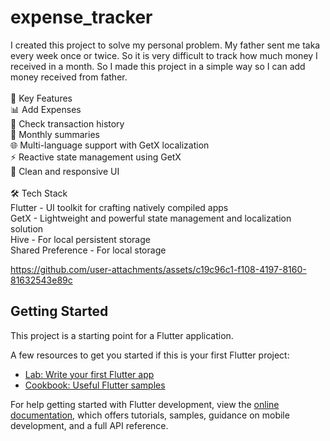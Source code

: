 # expense_tracker

I created this project to solve my personal problem. My father sent me taka every week once or
twice. So it is very difficult to track how much money I received in a month. So I made this project
in a simple way so I can add money received from father.
<br/><br/>
🔧 Key Features <br/>
📊 Add Expenses <br/>
🧾 Check transaction history <br/>
📅 Monthly summaries <br/>
🌐 Multi-language support with GetX localization <br/>
⚡ Reactive state management using GetX <br/>
🎨 Clean and responsive UI
<br/><br/>
🛠️ Tech Stack <br/>
Flutter - UI toolkit for crafting natively compiled apps <br/>
GetX - Lightweight and powerful state management and localization solution <br/>
Hive - For local persistent storage <br/>
Shared Preference - For local storage <br/>

https://github.com/user-attachments/assets/c19c96c1-f108-4197-8160-81632543e89c

## Getting Started

This project is a starting point for a Flutter application.

A few resources to get you started if this is your first Flutter project:

- [Lab: Write your first Flutter app](https://docs.flutter.dev/get-started/codelab)
- [Cookbook: Useful Flutter samples](https://docs.flutter.dev/cookbook)

For help getting started with Flutter development, view the
[online documentation](https://docs.flutter.dev/), which offers tutorials,
samples, guidance on mobile development, and a full API reference.
